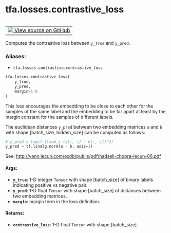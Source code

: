 <div itemscope itemtype="http://developers.google.com/ReferenceObject">
<meta itemprop="name" content="tfa.losses.contrastive_loss" />
<meta itemprop="path" content="Stable" />
</div>

# tfa.losses.contrastive_loss


<table class="tfo-notebook-buttons tfo-api" align="left">

<td>
  <a target="_blank" href="https://github.com/tensorflow/addons/tree/r0.5/tensorflow_addons/losses/contrastive.py#L24-L58">
    <img src="https://www.tensorflow.org/images/GitHub-Mark-32px.png" />
    View source on GitHub
  </a>
</td></table>



Computes the contrastive loss between `y_true` and `y_pred`.

### Aliases:

* `tfa.losses.contrastive.contrastive_loss`


``` python
tfa.losses.contrastive_loss(
    y_true,
    y_pred,
    margin=1.0
)
```



<!-- Placeholder for "Used in" -->

This loss encourages the embedding to be close to each other for
the samples of the same label and the embedding to be far apart at least
by the margin constant for the samples of different labels.

The euclidean distances `y_pred` between two embedding matrices
`a` and `b` with shape [batch_size, hidden_size] can be computed
as follows:

```python
# y_pred = \sqrt (\sum_i (a[:, i] - b[:, i])^2)
y_pred = tf.linalg.norm(a - b, axis=1)
```

See: http://yann.lecun.com/exdb/publis/pdf/hadsell-chopra-lecun-06.pdf

#### Args:


* <b>`y_true`</b>: 1-D integer `Tensor` with shape [batch_size] of
  binary labels indicating positive vs negative pair.
* <b>`y_pred`</b>: 1-D float `Tensor` with shape [batch_size] of
  distances between two embedding matrices.
* <b>`margin`</b>: margin term in the loss definition.


#### Returns:


* <b>`contrastive_loss`</b>: 1-D float `Tensor` with shape [batch_size].